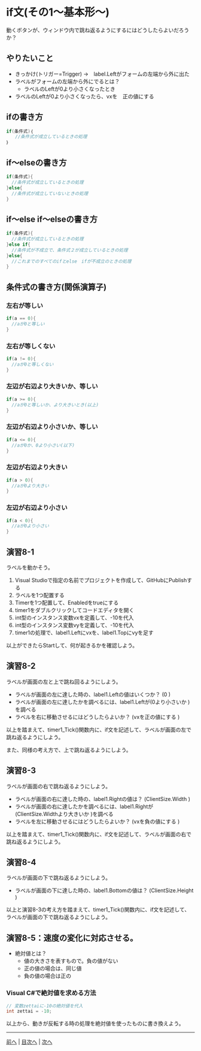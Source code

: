 # if文(その1～基本形～)
動くボタンが、ウィンドウ内で跳ね返るようにするにはどうしたらよいだろうか？

## やりたいこと
- きっかけ(トリガー=Trigger) →　label.Leftがフォームの左端から外に出た
- ラベルがフォームの左端から外にでるとは？
  - ラベルのLeftが0より小さくなったとき
- ラベルのLeftが0より小さくなったら、vxを　正の値にする

## ifの書き方
```cs
if(条件式)｛
　　//条件式が成立しているときの処理
｝
```

## if～elseの書き方
```cs
if(条件式){
  //条件式が成立しているときの処理
}else{
  //条件式が成立していないときの処理
}
```

## if～else if～elseの書き方
```cs
if(条件式){
  //条件式が成立しているときの処理
}else if{
  //条件式が不成立で、条件式２が成立しているときの処理
}else{
  //これまでのすべてのifとelse　ifが不成立のときの処理
}
```

## 条件式の書き方(関係演算子)
### 左右が等しい

```cs
if(a == 0){
  //aが0と等しい
}
```

### 左右が等しくない

```cs
if(a != 0){
  //aが0と等しくない
}
```

### 左辺が右辺より大きいか、等しい

```cs
if(a >= 0){
  //aが0と等しいか、より大きいとき(以上)
}
```

### 左辺が右辺より小さいか、等しい

```cs
if(a <= 0){
  //aが0か、0より小さい(以下)
}
```

### 左辺が右辺より大きい

```cs
if(a > 0){
  //aが0より大きい
}
```

### 左辺が右辺より小さい

```cs
if(a < 0){
  //aが0より小さい
}
```

## 演習8-1
ラベルを動かそう。

1.	Visual Studioで指定の名前でプロジェクトを作成して、GitHubにPublishする
2.	ラベルを1つ配置する
3.	Timerを1つ配置して、Enabledをtrueにする
4.	timer1をダブルクリックしてコードエディタを開く
5.	int型のインスタンス変数vxを定義して、-10を代入
6.	int型のインスタンス変数vyを定義して、-10を代入
7.	timer1の処理で、label1.Leftにvxを、label1.Topにvyを足す

以上ができたらStartして、何が起きるかを確認しよう。

## 演習8-2
ラベルが画面の左と上で跳ね回るようにしよう。

- ラベルが画面の左に達した時の、label1.Leftの値はいくつか？ (0 )
- ラベルが画面の左に達したかを調べるには、label1.Leftが(0より小さいか )を調べる
- ラベルを右に移動させるにはどうしたらよいか？ (vxを正の値にする )

以上を踏まえて、timer1_Tick()関数内に、if文を記述して、ラベルが画面の左で跳ね返るようにしよう。

また、同様の考え方で、上で跳ね返るようにしよう。

## 演習8-3
ラベルが画面の右で跳ね返るようにしよう。
- ラベルが画面の右に達した時の、label1.Rightの値は？    (ClientSize.Width )
- ラベルが画面の右に達したかを調べるには、label1.Rightが(ClientSize.Widthより大きいか  )を調べる
- ラベルを左に移動させるにはどうしたらよいか？ (vxを負の値にする )

以上を踏まえて、timer1_Tick()関数内に、if文を記述して、ラベルが画面の右で跳ね返るようにしよう。

## 演習8-4
ラベルが画面の下で跳ね返るようにしよう。

- ラベルが画面の下に達した時の、label1.Bottomの値は？   (ClientSize.Height )

以上と演習8-3の考え方を踏まえて、timer1_Tick()関数内に、if文を記述して、ラベルが画面の下で跳ね返るようにしよう。

## 演習8-5：速度の変化に対応させる。
- 絶対値とは？
  - 値の大きさを表すもので。負の値がない
  - 正の値の場合は、同じ値
  - 負の値の場合は正の
  

### Visual C#で絶対値を求める方法

```cs
// 変数zettaiに-10の絶対値を代入
int zettai = -10;
```

以上から、動きが反転する時の処理を絶対値を使ったものに書き換えよう。

---

[前へ](07.md) | [目次へ](README.md#%E7%9B%AE%E6%AC%A1) | [次へ](09.md)
